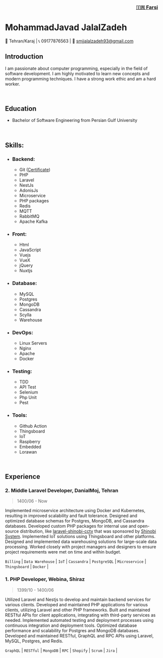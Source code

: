 <h3 align="right">
  <a href="fa.md">🇮🇷 Farsi</a>
</h3>

# MohammadJavad JalalZadeh

📍 Tehran/Karaj | 📞 09177876563 | 📩 [smjjalalzadeh93@gmail.com](mailto:smjjalalzadeh93@gmail.com)
<br>

## Introduction

I am passionate about computer programming, especially in the field of software development. I am highly motivated to learn new concepts and modern programming techniques. I have a strong work ethic and am a hard worker.

<br>

## Education

-  Bachelor of Software Engineering from Persian Gulf University

<br>

## Skills:

- ### Backend: 
  - Git ([Certificate](https://coursera.org/share/d7a23e527d92e2fc8b1a379ae6a47203))
  - PHP
  - Laravel
  - NestJs
  - AdonisJs
  - Microservice
  - PHP packages
  - Redis
  - MQTT
  - RabbitMQ
  - Apache Kafka
- ### Front:
  - Html
  - JavaScript
  - Vuejs
  - VueX
  - jQuery
  - Nuxtjs
- ### Database:
  - MySQL
  - Postgres
  - MongoDB
  - Cassandra
  - Scylla
  - Warehouse
- ### DevOps:
  - Linux Servers
  - Nginx
  - Apache
  - Docker
- ### Testing:
  - TDD
  - API Test
  - Selenium
  - Php Unit
  - Pest
- ### Tools:
  - Github Action
  - Thingsboard
  - IoT
  - Raspberry
  - Embedded
  - Lorawan

<br>

## Experience

### 2. Middle Laravel Developer, DanialMoj, Tehran
> 1400/06 - Now

Implemented microservice architecture using Docker and Kubernetes, resulting in improved scalability and fault tolerance.
Designed and optimized database schemas for Postgres, MongoDB, and Cassandra databases.
Developed custom PHP packages for internal use and open-source distribution, like [laravel-shinobi-cctv](https://github.com/jalallinux/laravel-shinobi-cctv) that was sponsored by [Shinobi System](https://shinobi.video).
Implemented IoT solutions using Thingsboard and other platforms.
Designed and implemented data warehousing solutions for large-scale data processing.
Worked closely with project managers and designers to ensure project requirements were met on time and within budget.

`Billing` | `Data Warehouse` | `IoT` | `Cassandra` | `PostgreSQL` | `Microservice` | `Thingsboard` | `Docker` | 

### 1. PHP Developer, Webina, Shiraz
> 1399/10 - 1400/06

Utilized Laravel and Nestjs to develop and maintain backend services for various clients.
Developed and maintained PHP applications for various clients, utilizing Laravel and other PHP frameworks.
Built and maintained RESTful APIs for client applications, integrating with third-party services as needed.
Implemented automated testing and deployment processes using continuous integration and deployment tools.
Optimized database performance and scalability for Postgres and MongoDB databases.
Developed and maintained RESTful, GraphQL and RPC APIs using Laravel, MySQL, Postgres, and Redis.

`GraphQL` | `RESTful` | `MongoDB` | `RPC` | `Shopify` | `Scrum` | `Jira` | 
